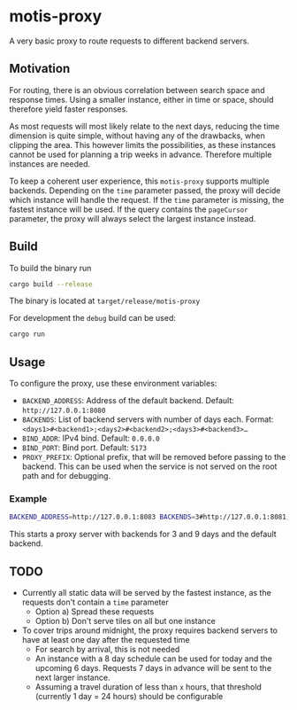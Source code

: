 # motis-proxy

A very basic proxy to route requests to different backend servers.


## Motivation

For routing, there is an obvious correlation between search space and response times.
Using a smaller instance, either in time or space, should therefore yield faster responses.

As most requests will most likely relate to the next days, reducing the time dimension is quite simple, without having any of the drawbacks, when clipping the area.
This however limits the possibilities, as these instances cannot be used for planning a trip weeks in advance.
Therefore multiple instances are needed.

To keep a coherent user experience, this `motis-proxy` supports multiple backends.
Depending on the `time` parameter passed, the proxy will decide which instance will handle the request.
If the `time` parameter is missing, the fastest instance will be used.
If the query contains the `pageCursor` parameter, the proxy will always select the largest instance instead.


## Build

To build the binary run

```sh
cargo build --release
```

The binary is located at `target/release/motis-proxy`

For development the `debug` build can be used:

```sh
cargo run
```


## Usage

To configure the proxy, use these environment variables:

* `BACKEND_ADDRESS`: Address of the default backend. Default: `http://127.0.0.1:8080`
* `BACKENDS`: List of backend servers with number of days each. Format: `<days1>#<backend1>;<days2>#<backend2>;<days3>#<backend3>…`
* `BIND_ADDR`: IPv4 bind. Default: `0.0.0.0`
* `BIND_PORT`: Bind port. Default: `5173`
* `PROXY_PREFIX`: Optional prefix, that will be removed before passing to the backend. This can be used when the service is not served on the root path and for debugging.

### Example

```sh
BACKEND_ADDRESS=http://127.0.0.1:8083 BACKENDS=3#http://127.0.0.1:8081;9#http://127.0.0.1:8082 BIND_PORT=8080 target/release/motis-proxy
```

This starts a proxy server with backends for 3 and 9 days and the default backend.


## TODO

* Currently all static data will be served by the fastest instance, as the requests don't contain a `time` parameter
    * Option a) Spread these requests
    * Option b) Don't serve tiles on all but one instance
* To cover trips around midnight, the proxy requires backend servers to have at least one day after the requested time
    * For search by arrival, this is not needed
    * An instance with a 8 day schedule can be used for today and the upcoming 6 days. Requests 7 days in advance will be sent to the next larger instance.
    * Assuming a travel duration of less than `x` hours, that threshold (currently 1 day = 24 hours) should be configurable

